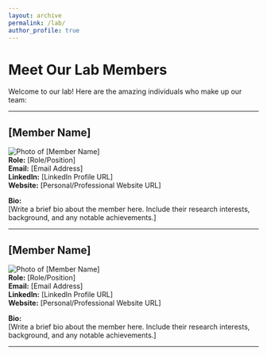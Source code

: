 ```yaml
---
layout: archive
permalink: /lab/
author_profile: true
---
```


# Meet Our Lab Members

Welcome to our lab! Here are the amazing individuals who make up our team:

---

## [Member Name]
![Photo of [Member Name]](photo_url_here)  
**Role:** [Role/Position]  
**Email:** [Email Address]  
**LinkedIn:** [LinkedIn Profile URL]  
**Website:** [Personal/Professional Website URL]  

**Bio:**  
[Write a brief bio about the member here. Include their research interests, background, and any notable achievements.]

---

## [Member Name]
![Photo of [Member Name]](photo_url_here)  
**Role:** [Role/Position]  
**Email:** [Email Address]  
**LinkedIn:** [LinkedIn Profile URL]  
**Website:** [Personal/Professional Website URL]  

**Bio:**  
[Write a brief bio about the member here. Include their research interests, background, and any notable achievements.]

---
